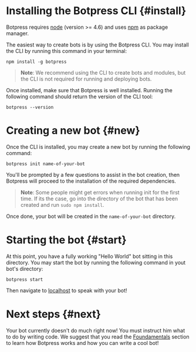 # Installing the Botpress CLI {#install}

Botpress requires [node](https://nodejs.org) (version >= 4.6) and uses [npm](https://www.npmjs.com) as package manager.

The easiest way to create bots is by using the Botpress CLI. You may install the CLI by running this command in your terminal:

```
npm install -g botpress
```

> **Note**: We recommend using the CLI to create bots and modules, but the CLI is not required for running and deploying bots.

Once installed, make sure that Botpress is well installed. Running the following command should return the version of the CLI tool:

```
botpress --version
```

# Creating a new bot {#new}

Once the CLI is installed, you may create a new bot by running the following command:

```
botpress init name-of-your-bot
```

You'll be prompted by a few questions to assist in the bot creation, then Botpress will proceed to the installation of the required dependencies.

> **Note**: Some people might get errors when running init for the first time. If its the case, go into the directory of the bot that has been created and run `sudo npm install`.

Once done, your bot will be created in the `name-of-your-bot` directory.

# Starting the bot {#start}

At this point, you have a fully working "Hello World" bot sitting in this directory. You may start the bot by running the following command in yout bot's directory:

```
botpress start
```

Then navigate to [localhost](http://localhost:3000) to speak with your bot!

# Next steps {#next}

Your bot currently doesn't do much right now! You must instruct him what to do by writing code. We suggest that you read the [Foundamentals](https://github.com/botpress/botpress/tree/master/docs/foundamentals) section to learn how Botpress works and how you can write a cool bot!
